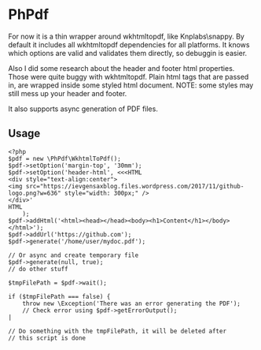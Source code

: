 # PhPdf

For now it is a thin wrapper around wkhtmltopdf, like Knplabs\snappy. By default
it includes all wkhtmltopdf dependencies for all platforms. It knows which options 
are valid and validates them directly, so debuggin is easier.

Also I did some research about the header and footer html properties. Those were
quite buggy with wkhtmltopdf. Plain html tags that are passed in, are
wrapped inside some styled html document. NOTE: some styles may still mess
up your header and footer.

It also supports async generation of PDF files.

## Usage

```
<?php
$pdf = new \PhPdf\WkhtmlToPdf();
$pdf->setOption('margin-top', '30mm');
$pdf->setOption('header-html', <<<HTML
<div style="text-align:center">
<img src="https://ievgensaxblog.files.wordpress.com/2017/11/github-logo.png?w=636" style="width: 300px;" />
</div>'
HTML
    );
$pdf->addHtml('<html><head></head><body><h1>Content</h1></body></html>');
$pdf->addUrl('https://github.com');
$pdf->generate('/home/user/mydoc.pdf');

// Or async and create temporary file
$pdf->generate(null, true);
// do other stuff

$tmpFilePath = $pdf->wait();

if ($tmpFilePath === false) {
    throw new \Exception('There was an error generating the PDF');
    // Check error using $pdf->getErrorOutput();
|

// Do something with the tmpFilePath, it will be deleted after 
// this script is done

```